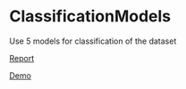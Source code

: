 # ClassificationModels
Use 5 models for classification of the dataset

[Report](https://docs.google.com/document/d/1D7dSbcg0g_WZgbqIH6NIk7gdNDrqBQxNmijSkE3kBzI/edit?usp=sharing)

[Demo](https://docs.google.com/presentation/d/1GMOcLuv9F3LHNTfA0DbyfIg4PxKoxmsLwrZ3LxL-3kE/edit?usp=sharing)
